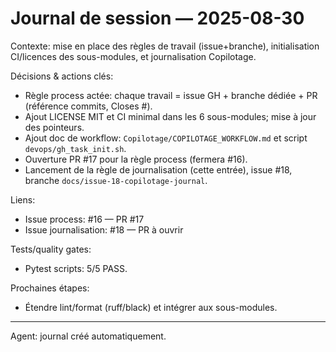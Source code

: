 # Journal de session — 2025-08-30

Contexte: mise en place des règles de travail (issue+branche), initialisation CI/licences des sous-modules, et journalisation Copilotage.

Décisions & actions clés:
- Règle process actée: chaque travail = issue GH + branche dédiée + PR (référence commits, Closes #<num>).
- Ajout LICENSE MIT et CI minimal dans les 6 sous-modules; mise à jour des pointeurs.
- Ajout doc de workflow: `Copilotage/COPILOTAGE_WORKFLOW.md` et script `devops/gh_task_init.sh`.
- Ouverture PR #17 pour la règle process (fermera #16).
- Lancement de la règle de journalisation (cette entrée), issue #18, branche `docs/issue-18-copilotage-journal`.

Liens:
- Issue process: #16 — PR #17
- Issue journalisation: #18 — PR à ouvrir

Tests/quality gates:
- Pytest scripts: 5/5 PASS.

Prochaines étapes:
- Étendre lint/format (ruff/black) et intégrer aux sous-modules.

---

Agent: journal créé automatiquement.
